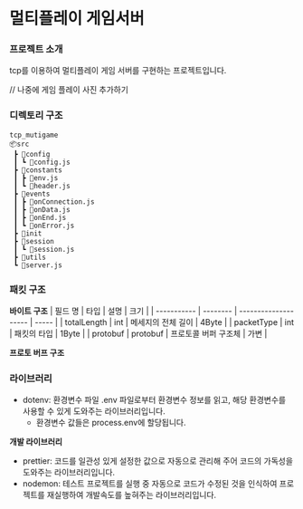 # 멀티플레이 게임서버

### 프로젝트 소개

tcp를 이용하여 멀티플레이 게임 서버를 구현하는 프로젝트입니다.

// 나중에 게임 플레이 사진 추가하기

### 디렉토리 구조

```
tcp_mutigame
📦src
 ┣ 📂config
 ┃ ┗ 📜config.js
 ┣ 📂constants
 ┃ ┣ 📜env.js
 ┃ ┗ 📜header.js
 ┣ 📂events
 ┃ ┣ 📜onConnection.js
 ┃ ┣ 📜onData.js
 ┃ ┣ 📜onEnd.js
 ┃ ┗ 📜onError.js
 ┣ 📂init
 ┣ 📂session
 ┃ ┗ 📜session.js
 ┣ 📂utils
 ┗ 📜server.js
```

### 패킷 구조

**바이트 구조**
| 필드 명 | 타입 | 설명 | 크기 |
| ----------- | -------- | -------------------- | ----- |
| totalLength | int | 메세지의 전체 길이 | 4Byte |
| packetType | int | 패킷의 타입 | 1Byte |
| protobuf | protobuf | 프로토콜 버퍼 구조체 | 가변 |

**프로토 버프 구조**

### 라이브러리

- dotenv: 환경변수 파일 .env 파일로부터 환경변수 정보를 읽고, 해당 환경변수를 사용할 수 있게 도와주는 라이브러리입니다.
  - 환경변수 값들은 process.env에 할당됩니다.

**개발 라이브러리**

- prettier: 코드를 일관성 있게 설정한 값으로 자동으로 관리해 주어 코드의 가독성을 도와주는 라이브러리입니다.
- nodemon: 테스트 프로젝트를 실행 중 자동으로 코드가 수정된 것을 인식하여 프로젝트를 재실행하여 개발속도를 높혀주는 라이브러리입니다.
